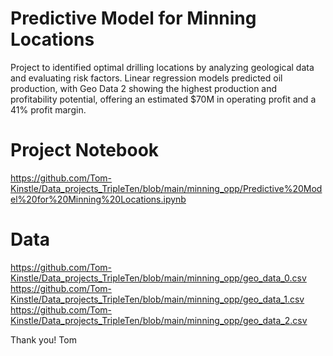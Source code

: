# Predictive Model for Minning Locations

Project to identified optimal drilling locations by analyzing geological data and evaluating risk factors. Linear regression models predicted oil production, with Geo Data 2 showing the highest production and profitability potential, offering an estimated $70M in operating profit and a 41% profit margin.

# Project Notebook 
https://github.com/Tom-Kinstle/Data_projects_TripleTen/blob/main/minning_opp/Predictive%20Model%20for%20Minning%20Locations.ipynb

# Data

https://github.com/Tom-Kinstle/Data_projects_TripleTen/blob/main/minning_opp/geo_data_0.csv
https://github.com/Tom-Kinstle/Data_projects_TripleTen/blob/main/minning_opp/geo_data_1.csv
https://github.com/Tom-Kinstle/Data_projects_TripleTen/blob/main/minning_opp/geo_data_2.csv

Thank you! Tom